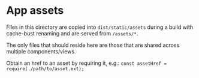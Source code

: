 # App assets

Files in this directory are copied into `dist/static/assets` during a build with cache-bust renaming and are served from `/assets/*`.

The only files that should reside here are those that are shared across multiple components/views.

Obtain an href to an asset by requiring it, e.g.: `const assetHref = require(./path/to/asset.ext);`
